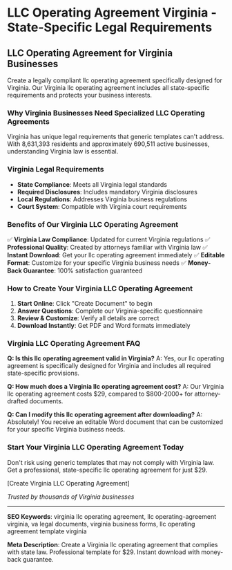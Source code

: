 # LLC Operating Agreement Virginia - State-Specific Legal Requirements

## LLC Operating Agreement for Virginia Businesses

Create a legally compliant llc operating agreement specifically designed for Virginia. Our Virginia llc operating agreement includes all state-specific requirements and protects your business interests.

### Why Virginia Businesses Need Specialized LLC Operating Agreements

Virginia has unique legal requirements that generic templates can't address. With 8,631,393 residents and approximately 690,511 active businesses, understanding Virginia law is essential.

### Virginia Legal Requirements

- **State Compliance**: Meets all Virginia legal standards
- **Required Disclosures**: Includes mandatory Virginia disclosures
- **Local Regulations**: Addresses Virginia business regulations
- **Court System**: Compatible with Virginia court requirements

### Benefits of Our Virginia LLC Operating Agreement

✅ **Virginia Law Compliance**: Updated for current Virginia regulations
✅ **Professional Quality**: Created by attorneys familiar with Virginia law
✅ **Instant Download**: Get your llc operating agreement immediately
✅ **Editable Format**: Customize for your specific Virginia business needs
✅ **Money-Back Guarantee**: 100% satisfaction guaranteed

### How to Create Your Virginia LLC Operating Agreement

1. **Start Online**: Click "Create Document" to begin
2. **Answer Questions**: Complete our Virginia-specific questionnaire
3. **Review & Customize**: Verify all details are correct
4. **Download Instantly**: Get PDF and Word formats immediately

### Virginia LLC Operating Agreement FAQ

**Q: Is this llc operating agreement valid in Virginia?**
A: Yes, our llc operating agreement is specifically designed for Virginia and includes all required state-specific provisions.

**Q: How much does a Virginia llc operating agreement cost?**
A: Our Virginia llc operating agreement costs $29, compared to $800-2000+ for attorney-drafted documents.

**Q: Can I modify this llc operating agreement after downloading?**
A: Absolutely! You receive an editable Word document that can be customized for your specific Virginia business needs.

### Start Your Virginia LLC Operating Agreement Today

Don't risk using generic templates that may not comply with Virginia law. Get a professional, state-specific llc operating agreement for just $29.

[Create Virginia LLC Operating Agreement]

_Trusted by thousands of Virginia businesses_

---

**SEO Keywords**: virginia llc operating agreement, llc operating-agreement virginia, va legal documents, virginia business forms, llc operating agreement template virginia

**Meta Description**: Create a Virginia llc operating agreement that complies with state law. Professional template for $29. Instant download with money-back guarantee.
